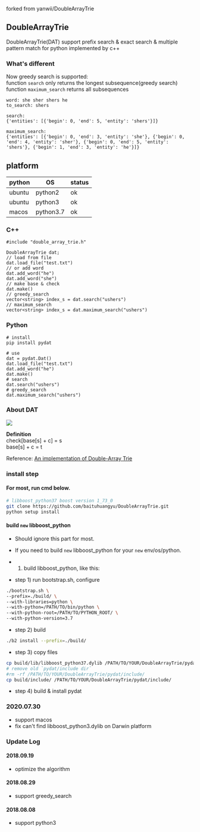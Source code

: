 forked from yanwii/DoubleArrayTrie

## DoubleArrayTrie

DoubleArrayTrie(DAT) support prefix search & exact search & multiple pattern match for python implemented by c++

### What's different

Now greedy search is supported:  
function `search` only returns the longest subsequence(greedy search)
function `maximum_search` returns all subsequences  

    
    word: she sher shers he
    to_search: shers
    
    search: 
    {'entities': [{'begin': 0, 'end': 5, 'entity': 'shers'}]}
    
    maximum_search: 
    {'entities': [{'begin': 0, 'end': 3, 'entity': 'she'}, {'begin': 0, 'end': 4, 'entity': 'sher'}, {'begin': 0, 'end': 5, 'entity': 'shers'}, {'begin': 1, 'end': 3, 'entity': 'he'}]}

## platform

  | python | OS | status |
  | ----- | ---- | ---- | 
  | ubuntu | python2 | ok |
  | ubuntu | python3 | ok |
  | macos | python3.7 | ok |


### C++

    #include "double_array_trie.h"
    
    DoubleArrayTrie dat;
    // load from file
    dat.load_file("test.txt")
    // or add word
    dat.add_word("he")
    dat.add_word("she")
    // make base & check
    dat.make()
    // greedy_search
    vector<string> index_s = dat.search("ushers")
    // maximum_search
    vector<string> index_s = dat.maximum_search("ushers")

### Python

    # install 
    pip install pydat

    # use
    dat = pydat.Dat()
    dat.load_file("test.txt")
    dat.add_word("he")
    dat.make()
    # search
    dat.search("ushers")
    # greedy_search
    dat.maximum_search("ushers")


### About DAT
![](https://linux.thai.net/~thep/datrie/double.gif)

**Definition**  
check[base[s] + c] = s  
base[s] + c = t  


Reference: [An implementation of Double-Array Trie](https://linux.thai.net/~thep/datrie/datrie.html#Double)

### install step
#### For most, run cmd below.
```bash
# libboost_python37 boost version 1_73_0
git clone https://github.com/baituhuangyu/DoubleArrayTrie.git
python setup install
```

#### build `new` libboost_python
- Should ignore this part for most.

- If you need to build `new` libboost_python for your `new` env/os/python.

- 1. build libboost_python, like this:

- step 1) run bootstrap.sh, configure
```bash
./bootstrap.sh \
--prefix=./build/ \
--with-libraries=python \
--with-python=/PATH/TO/bin/python \
--with-python-root=/PATH/TO/PYTHON_ROOT/ \
--with-python-version=3.7
```
- step 2) build
```bash
./b2 install --prefix=./build/
```
- step 3) copy files
```bash
cp build/lib/libboost_python37.dylib /PATH/TO/YOUR/DoubleArrayTrie/pydat/pydat/
# remove old `pydat/include dir`
#rm -rf /PATH/TO/YOUR/DoubleArrayTrie/pydat/include/
cp build/include/ /PATH/TO/YOUR/DoubleArrayTrie/pydat/include/
```
- step 4) build & install pydat


### 2020.07.30
- support macos
- fix can't find libboost_python3.dylib on Darwin platform

### Update Log

#### 2018.09.19
- optimize the algorithm

#### 2018.08.29
- support greedy_search

#### 2018.08.08 
- support python3
